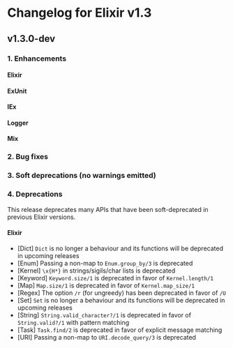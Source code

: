 # Changelog for Elixir v1.3

## v1.3.0-dev

### 1. Enhancements

#### Elixir

#### ExUnit

#### IEx

#### Logger

#### Mix

### 2. Bug fixes

### 3. Soft deprecations (no warnings emitted)

### 4. Deprecations

This release deprecates many APIs that have been soft-deprecated in previous Elixir versions.

#### Elixir

* [Dict] `Dict` is no longer a behaviour and its functions will be deprecated in upcoming releases
* [Enum] Passing a non-map to `Enum.group_by/3` is deprecated
* [Kernel] `\x{H*}` in strings/sigils/char lists is deprecated
* [Keyword] `Keyword.size/1` is deprecated in favor of `Kernel.length/1`
* [Map] `Map.size/1` is deprecated in favor of `Kernel.map_size/1`
* [Regex] The option `/r` (for ungreedy) has been deprecated in favor of `/U`
* [Set] `Set` is no longer a behaviour and its functions will be deprecated in upcoming releases
* [String] `String.valid_character?/1` is deprecated in favor of `String.valid?/1` with pattern matching
* [Task] `Task.find/2` is deprecated in favor of explicit message matching
* [URI] Passing a non-map to `URI.decode_query/3` is deprecated
